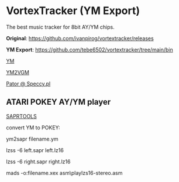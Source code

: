 # VortexTracker (YM Export)

The best music tracker for 8bit AY/YM chips.

**Original**: https://github.com/ivanpirog/vortextracker/releases

**YM Export**: https://github.com/tebe6502/vortextracker/tree/main/bin

[YM](http://leonard.oxg.free.fr/ymformat.html)

[YM2VGM](https://github.com/QuinnPainter/YMtoVGM)

[Pator @ Speccy.pl](https://www.youtube.com/watch?v=mQihKOXCaAc)

## ATARI POKEY AY/YM player

[SAPRTOOLS](https://github.com/ivop/saprtools)

convert YM to POKEY:

ym2sapr filename.ym

lzss -6 left.sapr left.lz16

lzss -6 right.sapr right.lz16

mads -o:filename.xex asm\playlzs16-stereo.asm





